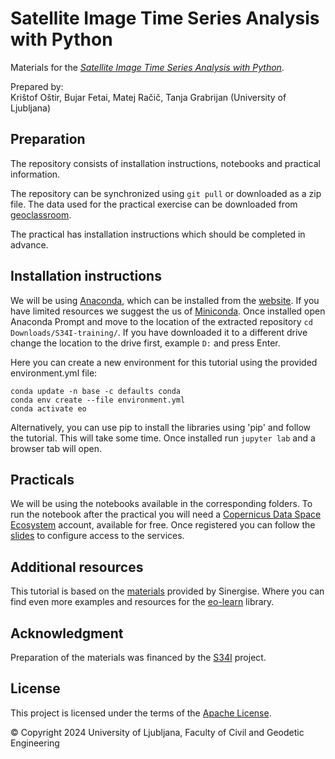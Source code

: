 # Satellite Image Time Series Analysis with Python

Materials for the [*Satellite Image Time Series Analysis with Python*](https://s34iclassroom.fgg.uni-lj.si/course/view.php?id=5).

Prepared by:  
Krištof Oštir, Bujar Fetai, Matej Račič, Tanja Grabrijan (University of Ljubljana)

## Preparation

The repository consists of installation instructions, notebooks and practical information.


The repository can be synchronized using `git pull` or downloaded as a zip file. The data used for the practical exercise can be downloaded from [geoclassroom](https://s34iclassroom.fgg.uni-lj.si/course/view.php?id=5). 

The practical has installation instructions which should be completed in advance.

## Installation instructions
We will be using [Anaconda](https://www.anaconda.com/), which can be installed from the [website](https://www.anaconda.com/products/distribution#Downloads). If you have limited resources we suggest the us of [Miniconda](https://docs.conda.io/en/latest/miniconda.html).
Once installed open Anaconda Prompt and move to the location of the extracted repository `cd Downloads/S34I-training/`. If you have downloaded it to a different drive change the location to the drive first, example `D:` and press Enter.

Here you can create a new environment for this tutorial using the provided environment.yml file:

```
conda update -n base -c defaults conda
conda env create --file environment.yml
conda activate eo
```

Alternatively, you can use pip to install the libraries using 'pip' and follow the tutorial. This will take some time. Once installed run `jupyter lab` and a browser tab will open.

## Practicals
We will be using the notebooks available in the corresponding folders. To run the notebook after the practical you will need a [Copernicus Data Space Ecosystem](https://identity.dataspace.copernicus.eu/auth/realms/CDSE/protocol/openid-connect/auth?client_id=cdse-public&response_type=code&scope=openid&redirect_uri=https%3A//dataspace.copernicus.eu/account/confirmed/1) account, available for free. Once registered you can follow the [slides](https://s34iclassroom.fgg.uni-lj.si/pluginfile.php/92/mod_resource/content/4/Instructions%20Satellite%20Image%20Time%20Series%20Analysis%20with%20Python.pdf) to configure access to the services.

## Additional resources
This tutorial is based on the [materials](https://github.com/sentinel-hub/eo-learn-workshop/) provided by Sinergise. Where you can find even more examples and resources for the [eo-learn](https://github.com/sentinel-hub/eo-learn) library.

## Acknowledgment

Preparation of the materials was financed by the [S34I](https://s34i.eu/) project.

## License
This project is licensed under the terms of the [Apache License](LICENSE).

© Copyright 2024 University of Ljubljana, Faculty of Civil and Geodetic Engineering

